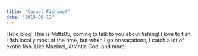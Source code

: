 ```yaml
---
title: "Casual Fishing!"
date: "2019-09-12"
---
```


Hello blog! This is Mdfs05, coming to talk to you about fishing! I love to fish. I fish locally most of the time, but when I go on vacations, I catch a lot of exotic fish. Like Mackrel, Atlantic Cod, and more! 
